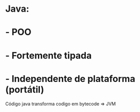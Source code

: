 
# Java:
#    - POO
#    - Fortemente tipada
#    - Independente de plataforma (portátil)


Código java transforma codigo em bytecode => JVM